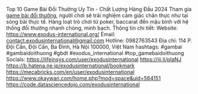 Top 10 Game Bài Đổi Thưởng Uy Tín - Chất Lượng Hàng Đầu 2024
Tham gia [game bài đổi thưởng](https://www.exodus-international.org/), người chơi sẽ trải nghiệm cảm giác chân thực như tại sòng bài thực tế. Hàng loạt trò chơi từ poker, baccarat đến mậu binh với hệ thống đổi thưởng nhanh chóng, minh bạch.
Thông tin chi tiết: 
Website: https://www.exodus-international.org/
Email: contact.exodusinternational@gmail.com
Hotline: 0982763543
Địa chỉ: 114 P. Đội Cấn, Đội Cấn, Ba Đình, Hà Nội 100000, Việt Nam
hashtags: #gambai #gambaidoithuong #gbdt #exodus_international #top_gamebaidoithuong
Socials:
https://lifeinsys.com/user/exodusinternational
https://jii.li/pIaNJ
https://b.hatena.ne.jp/exodusinternational/bookmark
https://mecabricks.com/en/user/exodusinternational
https://www.okaywan.com/home.php?mod=space&uid=564151
https://code.datasciencedojo.com/exodusinternational